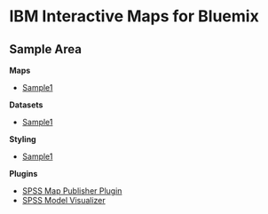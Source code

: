 # IBM Interactive Maps for Bluemix

## Sample Area

**Maps**

- [Sample1](./maps/README.md)

**Datasets**

- [Sample1](./datasets/README.md)

**Styling**

- [Sample1](./styles/README.md)

**Plugins**

- [SPSS Map Publisher Plugin](plugins.md#spssMapPublisher)
- [SPSS Model Visualizer](plugins.md#spssModelVisualizer)